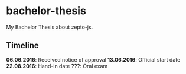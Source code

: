 # bachelor-thesis

My Bachelor Thesis about zepto-js.

## Timeline

**06.06.2016**: Received notice of approval
**13.06.2016**: Official start date
**22.08.2016**: Hand-in date
**???**: Oral exam
